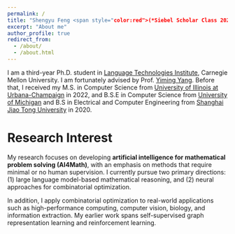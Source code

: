 ```yaml
---
permalink: /
title: "Shengyu Feng <span style="color:red">(*Siebel Scholar Class 2022*)</span>"
excerpt: "About me"
author_profile: true
redirect_from: 
  - /about/
  - /about.html
---
```



I am a third-year Ph.D. student in [Language Technologies Institute](lti.cs.cmu.edu), Carnegie Mellon University. I am fortunately advised by Prof. [Yiming Yang](https://www.cs.cmu.edu/~./yiming/). Before that, I received my M.S. in Computer Science from [University of Illinois at Urbana-Champaign](https://illinois.edu/) in 2022, and B.S.E in Computer Science from [University of Michigan](https://umich.edu/) and B.S in Electrical and Computer Engineering from [Shanghai Jiao Tong University](https://en.sjtu.edu.cn/) in 2020.

Research Interest
======

My research focuses on developing **artificial intelligence for mathematical problem solving (AI4Math)**, with an emphasis on methods that require minimal or no human supervision. I currently pursue two primary directions: (1) large language model-based mathematical reasoning, and (2) neural approaches for combinatorial optimization.

In addition, I apply combinatorial optimization to real-world applications such as high-performance computing, computer vision, biology, and information extraction. My earlier work spans self-supervised graph representation learning and reinforcement learning.
